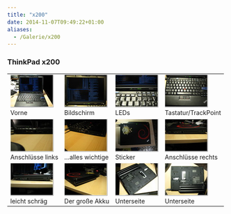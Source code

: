 ```yaml
---
title: "x200"
date: 2014-11-07T09:49:22+01:00
aliases:
  - /Galerie/x200
---
```


<h3 class="group_title">ThinkPad x200</h3>
	<div class="group_pics"><table>
 <tr>
  <td><a class="image_target" href="/Bilder/Galerien/x200/x200_00.jpg"><img alt="Vorschaubild" border="0" class="thumbnail" src="/Bilder/Galerien/x200/thumbs/x200_00.jpg" /></a><br /><span class="image_description">Vorne</span></td>
  <td><a class="image_target" href="/Bilder/Galerien/x200/x200_01.jpg"><img alt="Vorschaubild" border="0" class="thumbnail" src="/Bilder/Galerien/x200/thumbs/x200_01.jpg" /></a><br /><span class="image_description">Bildschirm</span></td>
  <td><a class="image_target" href="/Bilder/Galerien/x200/x200_02.jpg"><img alt="Vorschaubild" border="0" class="thumbnail" src="/Bilder/Galerien/x200/thumbs/x200_02.jpg" /></a><br /><span class="image_description">LEDs</span></td>
  <td><a class="image_target" href="/Bilder/Galerien/x200/x200_03.jpg"><img alt="Vorschaubild" border="0" class="thumbnail" src="/Bilder/Galerien/x200/thumbs/x200_03.jpg" /></a><br /><span class="image_description">Tastatur/TrackPoint</span></td>
 </tr>
 <tr>
  <td><a class="image_target" href="/Bilder/Galerien/x200/x200_04.jpg"><img alt="Vorschaubild" border="0" class="thumbnail" src="/Bilder/Galerien/x200/thumbs/x200_04.jpg" /></a><br /><span class="image_description">Anschlüsse links</span></td>
  <td><a class="image_target" href="/Bilder/Galerien/x200/x200_05.jpg"><img alt="Vorschaubild" border="0" class="thumbnail" src="/Bilder/Galerien/x200/thumbs/x200_05.jpg" /></a><br /><span class="image_description">…alles wichtige</span></td>
  <td><a class="image_target" href="/Bilder/Galerien/x200/x200_06.jpg"><img alt="Vorschaubild" border="0" class="thumbnail" src="/Bilder/Galerien/x200/thumbs/x200_06.jpg" /></a><br /><span class="image_description">Sticker</span></td>
  <td><a class="image_target" href="/Bilder/Galerien/x200/x200_07.jpg"><img alt="Vorschaubild" border="0" class="thumbnail" src="/Bilder/Galerien/x200/thumbs/x200_07.jpg" /></a><br /><span class="image_description">Anschlüsse rechts</span></td>
 </tr>
 <tr>
  <td><a class="image_target" href="/Bilder/Galerien/x200/x200_08.jpg"><img alt="Vorschaubild" border="0" class="thumbnail" src="/Bilder/Galerien/x200/thumbs/x200_08.jpg" /></a><br /><span class="image_description">leicht schräg</span></td>
  <td><a class="image_target" href="/Bilder/Galerien/x200/x200_09.jpg"><img alt="Vorschaubild" border="0" class="thumbnail" src="/Bilder/Galerien/x200/thumbs/x200_09.jpg" /></a><br /><span class="image_description">Der große Akku</span></td>
  <td><a class="image_target" href="/Bilder/Galerien/x200/x200_10.jpg"><img alt="Vorschaubild" border="0" class="thumbnail" src="/Bilder/Galerien/x200/thumbs/x200_10.jpg" /></a><br /><span class="image_description">Unterseite</span></td>
  <td><a class="image_target" href="/Bilder/Galerien/x200/x200_11.jpg"><img alt="Vorschaubild" border="0" class="thumbnail" src="/Bilder/Galerien/x200/thumbs/x200_11.jpg" /></a><br /><span class="image_description">Unterseite</span></td>
 </tr>
</table></div>
</div>

